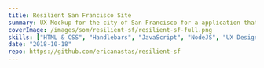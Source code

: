 ```yaml
---
title: Resilient San Francisco Site
summary: UX Mockup for the city of San Francisco for a application that catalogs images of buidling damage caused by an earthquake.
coverImage: /images/som/resilient-sf/resilient-sf-full.png
skills: ["HTML & CSS", "Handlebars", "JavaScript", "NodeJS", "UX Design"]
date: "2018-10-18"
repo: https://github.com/ericanastas/resilient-sf
---
```

